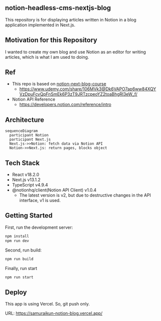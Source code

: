 ## notion-headless-cms-nextjs-blog

This repository is for displaying articles written in Notion in a blog application implemented in Next.js.

## Motivation for this Repository

I wanted to create my own blog and use Notion as an editor for writing articles, which is what I am used to doing.

## Ref
- This repo is based on [notion-next-blog-course](https://github.com/takux/notion-next-blog-course)
  - https://www.udemy.com/share/106MVk3@Dk6VAPO7ap6ww84XQYVzDpuFcvQpFnSmEk6P3zT9JRTzcpeoYZ2toaBhgRl3eW_f/
- Notion API Reference
  - https://developers.notion.com/reference/intro

## Architecture

```mermaid
sequenceDiagram
  participant Notion
  participant Next.js
  Next.js->>Notion: fetch data via Notion API
  Notion->>Next.js: return pages, blocks object
```

## Tech Stack
- React v18.2.0
- Next.js v13.1.2
- TypeScript v4.9.4
- @notionhq/client(Notion API Client) v1.0.4
  - The latest version is v2, but due to destructive changes in the API interface, v1 is used.

## Getting Started

First, run the development server:

```bash
npm install
npm run dev
```

Second, run build:

```bash
npm run build
```

Finally, run start

```bash
npm run start
```

## Deploy

This app is using Vercel.
So, git push only.

URL: https://samuraikun-notion-blog.vercel.app/
